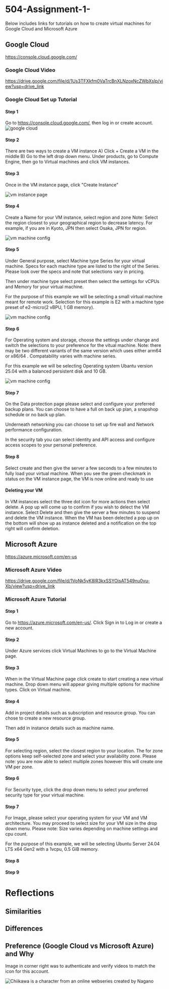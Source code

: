 # 504-Assignment-1-


Below includes links for tutorials on how to create virtual machines for Google Cloud and Microsoft Azure 

## Google Cloud
https://console.cloud.google.com/ 

### Google Cloud Video 
https://drive.google.com/file/d/1Us3TFXkfm0VaTrcBnXLNzoxNcZWbXslp/view?usp=drive_link

### Google Cloud  Set up Tutorial

#### Step 1

Go to https://console.cloud.google.com/, then log in or create account. 
![ google cloud ](image/Screen_Share_Google_1.JPG)

#### Step 2 
There are two ways to create a VM instance
A) Click + Create a VM in the middle
B) Go to the left drop down menu. Under products, go to Compute Engine, then go to Virtual machines and click VM instances.  

#### Step 3

Once in the VM instance page, click "Create Instance"

![vm instance page](image/Screen_Share_Google_2.JPG)

#### Step 4 

Create a Name for your VM instance, select region and zone
Note: Select the region closest to your geographical region to decrease latency. For example, if you are in Kyoto, JPN then select Osaka, JPN for region. 

![vm machine config](image/Screen_Share_Google_3.JPG)

#### Step 5

Under General purpose, select Machine type Series for your virtual machine. Specs for each machine type are listed to the right of the Series. Please look over the specs and note that selections vary in pricing. 

Then under machine type select preset then select the settings for vCPUs and Memory for your virtual machine.

For the purpose of this example we will be selecting a small virtual machine meant for remote work. Selection for this example is E2 with a machine type preset of e2-micro(2 vBPU, 1 GB memory). 

![vm machine config](image/Screen_Share_Google_4.JPG)

#### Step 6

For Operating system and storage, choose the settings under change and switch the selections to your preference for the vitual machine. 
Note: there may be two different variants of the same version which uses either arm64 or x86/64 . Compatability varies with machine series. 

For this example we will be selecting Operating system Ubantu version 25.04 with a balanced persistent disk and 10 GB. 

![vm machine config](image/Screen_Share_Google_5.JPG)

#### Step 7 

On the Data protection page please select and configure your preferred backup plans. You can choose to have a full on back up plan, a snapshop schedule or no back up plan. 

Underneath networking you can choose to set up fire wall and Network performance configuration.

In the security tab you can select identity and API access and configure access scopes to your personal preference. 

#### Step 8 
 Select create and then give the server a few seconds to a few minutes to fully load your virtual machine. When you see the green checkmark in status on the VM instance page, the VM is now online and ready to use 

#### Deleting your VM

In VM instances select the three dot icon for more actions then select delete. A pop up will come up to confirm if you wish to delect the VM instance. Select Delete and then give the server a few minutes to suspend and delete the VM instance. When the VM has been delected a pop up on the bottom will show up as instance deleted and a notification on the top right will confirm deletion. 

 









## Microsoft Azure
https://azure.microsoft.com/en-us

### Microsoft Azure Video
https://drive.google.com/file/d/1VoNk5yK8lR3kxSSYOisAT549nu0vu-Xb/view?usp=drive_link

### Microsoft Azure Tutorial

#### Step 1 

Go to https://azure.microsoft.com/en-us/. Click Sign in to Log in or create a new account. 

#### Step 2 

Under Azure services click Virtual Machines to go to the Virtual Machine page. 

#### Step 3

When in the Virtual Machine page click create to start creating a new  virtual machine. Drop down menu will appear giving multiple options for machine types. Click on Virtual machine.  

#### Step 4 

Add in project details such as subscription and resource group. You can chose to create a new resource group. 

Then add in instance details such as machine name. 

#### Step 5

For selecting region, select the closest region to your location. The for zone options keep self-selected zone and select your availability zone. Please note: you are now able to select multiple zones however this will create one VM per zone. 

#### Step 6

For Security type, click the drop down menu to select your preferred security type for your virtual machine. 

#### Step 7 

For Image, please select your operating system for your VM and VM architecture. You may proceed to select size for your VM size in the drop down menu. 
Please note: Size varies depending on machine settings and cpu count. 

For the purpose of this example, we will be selecting Ubuntu Server 24.04 LTS x64 Gen2 with a 1vcpu, 0.5 GiB memory. 


#### Step 8 



#### Step 9 















# Reflections
## Similarities
## Differences
## Preference (Google Cloud vs Microsoft Azure) and Why















Image in corner right was to authenticate and verify videos to match the icon for this account. 

![ Chiikawa is a character from an online webseries created by Nagano ](image/image.JPG)
